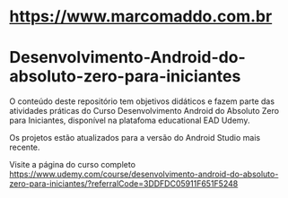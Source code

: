 https://www.marcomaddo.com.br
=============================

# Desenvolvimento-Android-do-absoluto-zero-para-iniciantes

O conteúdo deste repositório tem objetivos didáticos e fazem parte das atividades práticas do Curso Desenvolvimento Android do Absoluto Zero para Iniciantes, disponível na platafoma educational EAD Udemy.

Os projetos estão atualizados para a versão do Android Studio mais recente.

Visite a página do curso completo
https://www.udemy.com/course/desenvolvimento-android-do-absoluto-zero-para-iniciantes/?referralCode=3DDFDC05911F651F5248
